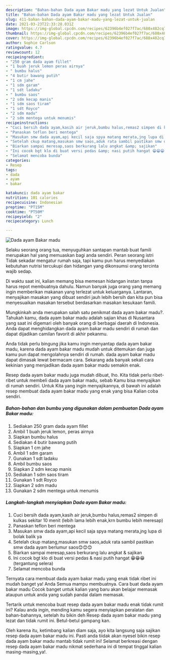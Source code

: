 ```yaml
---
description: "Bahan-bahan Dada ayam Bakar madu yang lezat Untuk Jualan"
title: "Bahan-bahan Dada ayam Bakar madu yang lezat Untuk Jualan"
slug: 411-bahan-bahan-dada-ayam-bakar-madu-yang-lezat-untuk-jualan
date: 2021-03-23T22:33:28.031Z
image: https://img-global.cpcdn.com/recipes/62396b4ef027f7ac/680x482cq70/dada-ayam-bakar-madu-foto-resep-utama.jpg
thumbnail: https://img-global.cpcdn.com/recipes/62396b4ef027f7ac/680x482cq70/dada-ayam-bakar-madu-foto-resep-utama.jpg
cover: https://img-global.cpcdn.com/recipes/62396b4ef027f7ac/680x482cq70/dada-ayam-bakar-madu-foto-resep-utama.jpg
author: Sophie Carlson
ratingvalue: 4.7
reviewcount: 12
recipeingredient:
- "250 gram dada ayam fillet"
- "1 buah jeruk lemon peras airnya"
- " bumbu halus"
- "4 butir bawang putih"
- "1 cm jahe"
- "1 sdm garam"
- "1 sdt ladaku"
- " bumbu saos"
- "2 sdm kecap manis"
- "1 sdm saos tiram"
- "1 sdt Royco"
- "2 sdm madu"
- "2 sdm mentega untuk menumis"
recipeinstructions:
- "Cuci bersih dada ayam,kasih air jeruk,bumbu halus,remas2 simpen di kulkas sekitar 10 menit (lebih lama lebih enak,krn bumbu lebih meresap)"
- "Panaskan teflon beri mentega"
- "Masukan smw dada ayam,api kecil saja spya matang merata,jng lupa di bolak balik ya"
- "Setelah ckup matang,masukan smw saos,aduk rata sambil pastikan smw dada ayam berlumur saos😊😊😊"
- "Biarkan sampai meresap,saos berkurang lalu angkat &amp; sajikan"
- "Ini cocok bgt klo di buat versi pedas &amp; nasi putih hangat 😁😁😁 (tergantung selera)"
- "Selamat mencoba bunda"
categories:
- Resep
tags:
- dada
- ayam
- bakar

katakunci: dada ayam bakar 
nutrition: 101 calories
recipecuisine: Indonesian
preptime: "PT15M"
cooktime: "PT50M"
recipeyield: "2"
recipecategory: Lunch

---
```



![Dada ayam Bakar madu](https://img-global.cpcdn.com/recipes/62396b4ef027f7ac/680x482cq70/dada-ayam-bakar-madu-foto-resep-utama.jpg)

Selaku seorang orang tua, menyuguhkan santapan mantab buat famili merupakan hal yang memuaskan bagi anda sendiri. Peran seorang istri Tidak sekadar mengatur rumah saja, tapi kamu pun harus menyediakan kebutuhan nutrisi tercukupi dan hidangan yang dikonsumsi orang tercinta wajib sedap.

Di waktu  saat ini, kalian memang bisa memesan hidangan instan tanpa harus repot membuatnya dahulu. Namun banyak juga orang yang memang ingin memberikan makanan yang terlezat untuk keluarganya. Lantaran, menyajikan masakan yang dibuat sendiri jauh lebih bersih dan kita pun bisa menyesuaikan masakan tersebut berdasarkan masakan kesukaan famili. 



Mungkinkah anda merupakan salah satu penikmat dada ayam bakar madu?. Tahukah kamu, dada ayam bakar madu adalah sajian khas di Nusantara yang saat ini digemari oleh banyak orang di berbagai daerah di Indonesia. Anda dapat menghidangkan dada ayam bakar madu sendiri di rumah dan dapat dijadikan camilan favorit di akhir pekanmu.

Anda tidak perlu bingung jika kamu ingin menyantap dada ayam bakar madu, karena dada ayam bakar madu mudah untuk ditemukan dan juga kamu pun dapat mengolahnya sendiri di rumah. dada ayam bakar madu dapat dimasak lewat bermacam cara. Sekarang ada banyak sekali cara kekinian yang menjadikan dada ayam bakar madu semakin enak.

Resep dada ayam bakar madu juga mudah dibuat, lho. Kita tidak perlu ribet-ribet untuk membeli dada ayam bakar madu, sebab Kamu bisa menyajikan di rumah sendiri. Untuk Kita yang ingin menyajikannya, di bawah ini adalah resep membuat dada ayam bakar madu yang enak yang bisa Kalian coba sendiri.

<!--inarticleads1-->

##### Bahan-bahan dan bumbu yang digunakan dalam pembuatan Dada ayam Bakar madu:

1. Sediakan 250 gram dada ayam fillet
1. Ambil 1 buah jeruk lemon, peras airnya
1. Siapkan  bumbu halus
1. Sediakan 4 butir bawang putih
1. Siapkan 1 cm jahe
1. Ambil 1 sdm garam
1. Gunakan 1 sdt ladaku
1. Ambil  bumbu saos
1. Siapkan 2 sdm kecap manis
1. Sediakan 1 sdm saos tiram
1. Gunakan 1 sdt Royco
1. Siapkan 2 sdm madu
1. Gunakan 2 sdm mentega untuk menumis




<!--inarticleads2-->

##### Langkah-langkah menyiapkan Dada ayam Bakar madu:

1. Cuci bersih dada ayam,kasih air jeruk,bumbu halus,remas2 simpen di kulkas sekitar 10 menit (lebih lama lebih enak,krn bumbu lebih meresap)
1. Panaskan teflon beri mentega
1. Masukan smw dada ayam,api kecil saja spya matang merata,jng lupa di bolak balik ya
1. Setelah ckup matang,masukan smw saos,aduk rata sambil pastikan smw dada ayam berlumur saos😊😊😊
1. Biarkan sampai meresap,saos berkurang lalu angkat &amp; sajikan
1. Ini cocok bgt klo di buat versi pedas &amp; nasi putih hangat 😁😁😁 (tergantung selera)
1. Selamat mencoba bunda




Ternyata cara membuat dada ayam bakar madu yang enak tidak ribet ini mudah banget ya! Anda Semua mampu membuatnya. Cara buat dada ayam bakar madu Cocok banget untuk kalian yang baru akan belajar memasak ataupun untuk anda yang sudah pandai dalam memasak.

Tertarik untuk mencoba buat resep dada ayam bakar madu enak tidak rumit ini? Kalau anda ingin, mending kamu segera menyiapkan peralatan dan bahan-bahannya, setelah itu bikin deh Resep dada ayam bakar madu yang lezat dan tidak rumit ini. Betul-betul gampang kan. 

Oleh karena itu, ketimbang kalian diam saja, ayo kita langsung saja sajikan resep dada ayam bakar madu ini. Pasti anda tiidak akan nyesel bikin resep dada ayam bakar madu mantab tidak rumit ini! Selamat berkreasi dengan resep dada ayam bakar madu nikmat sederhana ini di tempat tinggal kalian masing-masing,ya!.


